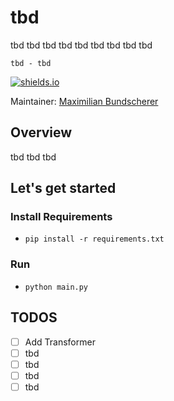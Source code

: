 # tbd

tbd tbd tbd tbd tbd tbd tbd tbd tbd

``tbd - tbd``

[![shields.io](https://img.shields.io/badge/license-Apache2-blue.svg)](http://www.apache.org/licenses/LICENSE-2.0.txt)

Maintainer: [Maximilian Bundscherer](https://bundscherer-online.de)

## Overview

tbd tbd tbd

## Let's get started

### Install Requirements

- `pip install -r requirements.txt`

### Run

- `python main.py`

## TODOS

- [ ] Add Transformer
- [ ] tbd
- [ ] tbd
- [ ] tbd
- [ ] tbd 